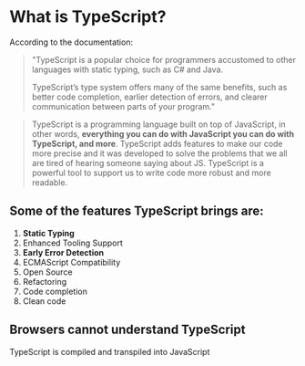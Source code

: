 # What is TypeScript?

According to the documentation:
> "TypeScript is a popular choice for programmers accustomed to other languages with static typing, such as C# and Java.
> 
> TypeScript’s type system offers many of the same benefits, such as better code completion, earlier detection of errors, and clearer communication between parts of your program." 

> TypeScript is a programming language built on top of JavaScript, in other words, **everything you can do with JavaScript you can do with TypeScript, and more**. TypeScript adds features to make our code more precise and it was developed to solve the problems that we all are tired of hearing someone saying about JS. TypeScript is a powerful tool to support us to write code more robust and more readable.

## Some of the features TypeScript brings are:
1. **Static Typing**
2. Enhanced Tooling Support
3. **Early Error Detection**
4. ECMAScript Compatibility
5. Open Source
6. Refactoring 
7. Code completion
8. Clean code

## Browsers cannot understand TypeScript
TypeScript is compiled and transpiled into JavaScript
